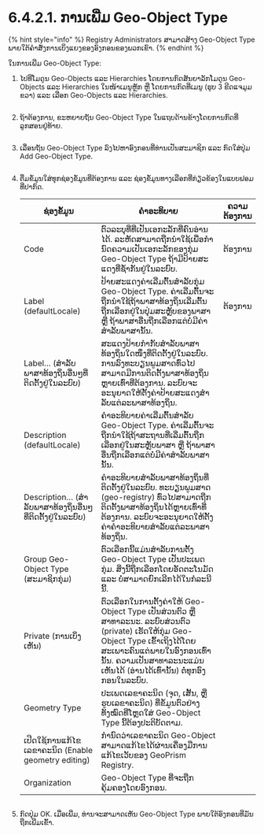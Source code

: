 # 6.4.2.1. ການເພີ່ມ Geo-Object Type

{% hint style="info" %}
Registry Administrators ສາມາດສ້າງ Geo-Object Type ພາຍໃຕ້ຄຳສັ່ງການເບິ່ງແຍງຂອງອົງກອນຂອງພວກເຂົາ.
{% endhint %}

ໃນການເພີ່ມ Geo-Object Type:

1.  ໄປທີ່ໂມດູນ Geo-Objects ແລະ Hierarchies ໂດຍການກົດສັນຍາລັກໂມດູນ Geo-Objects ແລະ Hierarchies ໃນໜ້າເມນູຫຼັກ ຫຼື ໂດຍການກົດທີ່ເມນູ (ຮູບ 3 ຂີດແຈມູມຂວາ) ແລະ ເລືອກ Geo-Objects ແລະ Hierarchies.

    <figure><img src="../../../../../.gitbook/assets/image (5) (1).png" alt=""><figcaption></figcaption></figure>
2.  ຖ້າຕ້ອງການ, ຂະຫຍາຍຖັນ Geo-Object Type ໃນແຖບດ້ານຂ້າງໂດຍການກົດທີ່ລູກສອນຢູ່ທ້າຍ.

    <figure><img src="../../../../../.gitbook/assets/image (4) (1) (1).png" alt=""><figcaption></figcaption></figure>
3.  ເລື່ອນຖັນ Geo-Object Type ລົງໄປຫາອົງກອນທີ່ທ່ານເປັນສະມາຊິກ ແລະ ກົດໃສ່ປຸ່ມ Add Geo-Object Type.

    <figure><img src="../../../../../.gitbook/assets/image (6) (1) (2).png" alt=""><figcaption></figcaption></figure>
4.  ຕື່ມຂໍ້ມູນໃສ່ທຸກຊ່ອງຂໍ້ມູນທີ່ຕ້ອງການ ແລະ ຊ່ອງຂໍ້ມູນທາງເລືອກທີ່ກ່ຽວຂ້ອງໃນແບບຟອມທີ່ປາກົດ.

    <table><thead><tr><th width="167">ຊ່ອງຂໍ້ມູນ</th><th width="377.6666666666667">ຄຳອະທິບາຍ</th><th>ຄວາມຕ້ອງການ</th></tr></thead><tbody><tr><td>Code</td><td>ຕົວລະບຸທີ່ທີ່ເປັນເອກະລັກທີ່ຄົນອ່ານໄດ້. ລະຫັດສາມາດຖືກນໍາໃຊ້ເພື່ອກໍານົດຄວາມເປັນເອກະລັກຂອງກຸ່ມ Geo-Object Type ຖ້າມີປ້າຍສະແດງທີ່ຊ້ຳກັນຢູ່ໃນລະບົບ.</td><td>ຕ້ອງການ</td></tr><tr><td>Label (defaultLocale)</td><td>ປ້າຍສະແດງຄ່າເລີ່ມຕົ້ນສຳລັບກຸ່ມ Geo-Object Type. ຄ່າເລີ່ມຕົ້ນຈະຖືກນໍາໃຊ້ຖ້າພາສາທ້ອງຖິ່ນເລີ່ມຕົ້ນຖືກເລືອກຢູ່ໃນປຸ່ມສະຫຼັບຂອງພາສາ ຫຼື ຖ້າພາສາອື່ນຖືກເລືອກແຕ່ບໍ່ມີຄ່າສໍາລັບພາສານັ້ນ.</td><td>ຕ້ອງການ</td></tr><tr><td>Label… (ສໍາລັບພາສາທ້ອງຖິ່ນອື່ນໆທີ່ຕິດຕັ້ງຢູ່ໃນລະບົບ)</td><td>ສະແດງປ້າຍກຳກັບສຳລັບພາສາທ້ອງຖິ່ນໃດໜຶ່ງທີ່ຕິດຕັ້ງຢູ່ໃນລະບົບ. ການລົງທະບຽນພູມສາດທົ່ວໄປສາມາດມີການຕິດຕັ້ງພາສາທ້ອງຖິ່ນຫຼາຍເທົ່າທີ່ຕ້ອງການ. ລະບົບຈະອະນຸຍາດໃຫ້ຕັ້ງຄ່າປ້າຍສະແດງສໍາລັບແຕ່ລະພາສາທ້ອງຖິ່ນ.</td><td></td></tr><tr><td>Description (defaultLocale)</td><td>ຄໍາອະທິບາຍຄ່າເລີ່ມຕົ້ນສໍາລັບ Geo-Object Type. ຄ່າເລີ່ມຕົ້ນຈະຖືກນໍາໃຊ້ຖ້າສະຖານທີ່ເລີ່ມຕົ້ນຖືກເລືອກຢູ່ໃນສະຫຼັບພາສາ ຫຼື ຖ້າພາສາອື່ນຖືກເລືອກແຕ່ບໍ່ມີຄ່າສໍາລັບພາສານັ້ນ.</td><td></td></tr><tr><td>Description… (ສໍາລັບພາສາທ້ອງຖິ່ນອື່ນໆທີ່ຕິດຕັ້ງຢູ່ໃນລະບົບ)</td><td>ຄໍາອະທິບາຍສໍາລັບພາສາທ້ອງຖິ່ນທີ່ຕິດຕັ້ງຢູ່ໃນລະບົບ. ທະບຽນພູມສາດ (geo-registry) ທົ່ວໄປສາມາດຖືກຕິດຕັ້ງພາສາທ້ອງຖິ່ນໄດ້ຫຼາຍເທົ່າທີ່ຕ້ອງການ. ລະບົບຈະອະນຸຍາດໃຫ້ຕັ້ງຄ່າຄໍາອະທິບາຍສໍາລັບແຕ່ລະພາສາທ້ອງຖິ່ນ.</td><td></td></tr><tr><td>Group Geo-Object Type (ສະມາຊິກກຸ່ມ)</td><td>ຕົວເລືອກນີ້ແມ່ນສໍາລັບການຕັ້ງ Geo-Object Type ເປັນປະເພດກຸ່ມ. ສິ່ງນີ້ຖືກເລືອກໂດຍອັດຕະໂນມັດ ແລະ ບໍ່ສາມາດຍົກເລີກໄດ້ໃນກໍລະນີນີ້.</td><td></td></tr><tr><td>Private (ການເບິ່ງເຫັນ)</td><td>ຕົວເລືອກໃນການຕັ້ງຄ່າໃຫ້ Geo-Object Type ເປັນສ່ວນຕົວ ຫຼື ສາທາລະນະ. ລະບົບສ່ວນຕົວ (private) ເຮັດໃຫ້ກຸ່ມ Geo-Object Type ເຂົ້າເຖິງໄດ້ໂດຍສະເພາະຄົນແຕ່ພາຍໃນອົງກອນເທົ່ານັ້ນ. ຄວາມເປັນສາທາລະນະແມ່ນເຫັນໄດ້ (ອ່ານໄດ້ເທົ່ານັ້ນ) ຕໍ່ທຸກອົງກອນໃນລະບົບ.</td><td></td></tr><tr><td>Geometry Type</td><td>ປະເພດເລຂາຄະນິດ (ຈຸດ, ເສັ້ນ, ຫຼື ຮູບເລຂາຄະນິດ) ທີ່ຂໍ້ມູນຕົວຢ່າງທັງໝົດທີ່ໂຫຼດໃສ່ Geo-Object Type ນີ້ຕ້ອງປະຕິບັດຕາມ.</td><td></td></tr><tr><td>ເປີດໃຊ້ການແກ້ໄຂເລຂາຄະນິດ (Enable geometry editing)</td><td>ກໍານົດວ່າເລຂາຄະນິດ Geo-Object ສາມາດແກ້ໄຂໄດ້ຜ່ານເຄື່ອງມືການແກ້ໄຂເວັບຂອງ GeoPrism Registry.</td><td></td></tr><tr><td>Organization</td><td>Geo-Object Type ທີ່ຈະຖືກຄຸ້ມຄອງໂດຍອົງກອນ.</td><td></td></tr></tbody></table>

    <figure><img src="https://lh4.googleusercontent.com/8TbxvHfaXeV5OlhN4B9n986RaxCkmwPYXQh6kkG0koK9dj1vWavotQ1Lc9_QjEGFvknwv_94Z1uhw_v-yRyJ_rSjY3ufnhdYMcYAmz_8b6QnS8NaB0mbKPfScqknIiTNVMqMe3gN-z_MgdXFVTLzNe34IzLeyN0w0Dyz0gkm0rwIyU9VC9iGjt5V" alt=""><figcaption></figcaption></figure>
5.  ກົດປຸ່ມ OK. ເມື່ອເພີ່ມ, ທ່ານຈະສາມາດເຫັນ Geo-Object Type ພາຍໃຕ້ອົງກອນທີ່ມັນຖືກເພີ່ມເຂົ້າ.

    <figure><img src="https://lh4.googleusercontent.com/o7M8ZVCNZHZN0UP2jV0KSgFsivunPL8tNkNAZjqb8SEO13cudcNkDBP_HpLBOEU53fZoUebtppPUcjXzxHoVHPgsRjWMsgjkO6HqcCKsOq2-nysbkHcoWZj78yXTvqVtaIGSy2a9VZiXjeSsy1-399d6otzENPg_iEEPvlTI8vn3fF7sTiLzukJ7" alt=""><figcaption></figcaption></figure>
